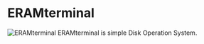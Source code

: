 # ERAMterminal
<img alt="ERAMterminal" src="https://b.dexpaz.ru/logotype.png" style="text-align:center">
ERAMterminal is simple Disk Operation System. 
